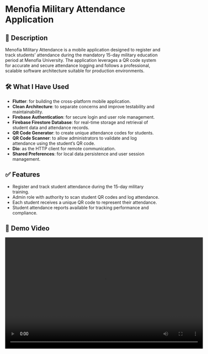 # Menofia Military Attendance Application

## 📌 Description

Menofia Military Attendance is a mobile application designed to register and track students' attendance during the mandatory 15-day military education period at Menofia University. The application leverages a QR code system for accurate and secure attendance logging and follows a professional, scalable software architecture suitable for production environments.

## 🛠 What I Have Used

- **Flutter**: for building the cross-platform mobile application.
- **Clean Architecture**: to separate concerns and improve testability and maintainability.
- **Firebase Authentication**: for secure login and user role management.
- **Firebase Firestore Database**: for real-time storage and retrieval of student data and attendance records.
- **QR Code Generator**: to create unique attendance codes for students.
- **QR Code Scanner**: to allow administrators to validate and log attendance using the student’s QR code.
- **Dio**: as the HTTP client for remote communication.
- **Shared Preferences**: for local data persistence and user session management.

## ✅ Features

- Register and track student attendance during the 15-day military training.
- Admin role with authority to scan student QR codes and log attendance.
- Each student receives a unique QR code to represent their attendance.
- Student attendance reports available for tracking performance and compliance.

## 🎥 Demo Video



<video width="640" height="360" controls>
  <source src="project_demo/videos/menofia_military_demo.mp4" type="video/mp4">
  Your browser does not support the video tag.
</video>


